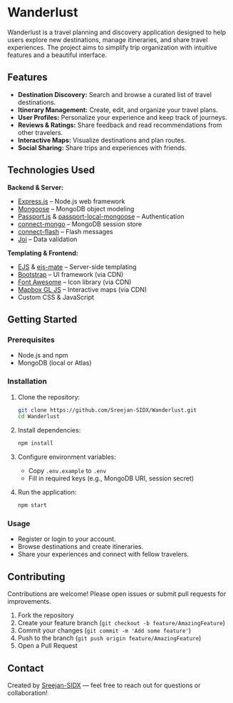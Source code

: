 # Wanderlust

Wanderlust is a travel planning and discovery application designed to help users explore new destinations, manage itineraries, and share travel experiences. The project aims to simplify trip organization with intuitive features and a beautiful interface.

## Features

- **Destination Discovery:** Search and browse a curated list of travel destinations.
- **Itinerary Management:** Create, edit, and organize your travel plans.
- **User Profiles:** Personalize your experience and keep track of journeys.
- **Reviews & Ratings:** Share feedback and read recommendations from other travelers.
- **Interactive Maps:** Visualize destinations and plan routes.
- **Social Sharing:** Share trips and experiences with friends.

## Technologies Used

**Backend & Server:**
- [Express.js](https://expressjs.com/) – Node.js web framework
- [Mongoose](https://mongoosejs.com/) – MongoDB object modeling
- [Passport.js](http://www.passportjs.org/) & [passport-local-mongoose](https://github.com/saintedlama/passport-local-mongoose) – Authentication
- [connect-mongo](https://github.com/jdesboeufs/connect-mongo) – MongoDB session store
- [connect-flash](https://github.com/jaredhanson/connect-flash) – Flash messages
- [Joi](https://joi.dev/) – Data validation

**Templating & Frontend:**
- [EJS](https://ejs.co/) & [ejs-mate](https://github.com/JacksonTian/ejs-mate) – Server-side templating
- [Bootstrap](https://getbootstrap.com/) – UI framework (via CDN)
- [Font Awesome](https://fontawesome.com/) – Icon library (via CDN)
- [Mapbox GL JS](https://docs.mapbox.com/mapbox-gl-js/) – Interactive maps (via CDN)
- Custom CSS & JavaScript

## Getting Started

### Prerequisites

- Node.js and npm
- MongoDB (local or Atlas)

### Installation

1. Clone the repository:
   ```bash
   git clone https://github.com/Sreejan-SIDX/Wanderlust.git
   cd Wanderlust
   ```

2. Install dependencies:
   ```bash
   npm install
   ```

3. Configure environment variables:
   - Copy `.env.example` to `.env`
   - Fill in required keys (e.g., MongoDB URI, session secret)

4. Run the application:
   ```bash
   npm start
   ```

### Usage

- Register or login to your account.
- Browse destinations and create itineraries.
- Share your experiences and connect with fellow travelers.

## Contributing

Contributions are welcome! Please open issues or submit pull requests for improvements.

1. Fork the repository
2. Create your feature branch (`git checkout -b feature/AmazingFeature`)
3. Commit your changes (`git commit -m 'Add some feature'`)
4. Push to the branch (`git push origin feature/AmazingFeature`)
5. Open a Pull Request



## Contact

Created by [Sreejan-SIDX](https://github.com/Sreejan-SIDX) — feel free to reach out for questions or collaboration!
